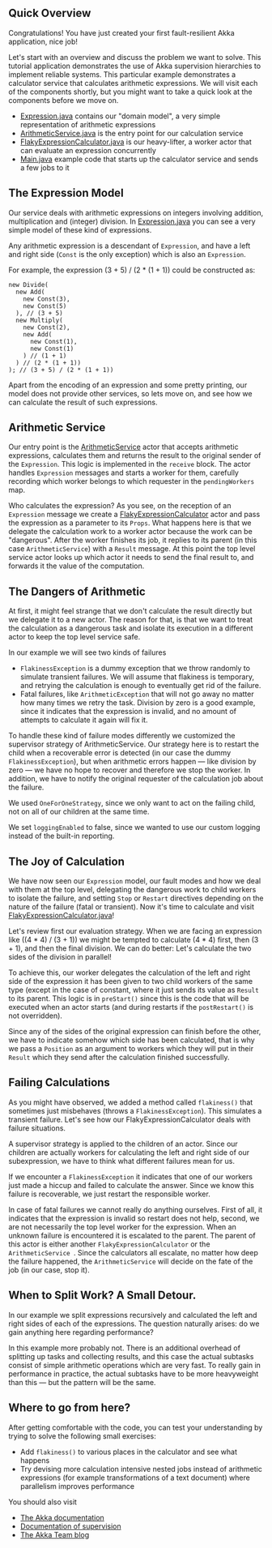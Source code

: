 ## Quick Overview

Congratulations! You have just created your first fault-resilient Akka application, nice job!

Let's start with an overview and discuss the problem we want to solve. This tutorial application demonstrates the use of Akka supervision hierarchies to implement reliable systems. This particular example demonstrates a calculator service that calculates arithmetic expressions. We will visit each of the components shortly, but you might want to take a quick look at the components before we move on.

- [Expression.java](src/main/java/supervision/Expression.java) contains our "domain model", a very simple representation of arithmetic expressions 
- [ArithmeticService.java](src/main/java/supervision/ArithmeticService.java) is the entry point for our calculation service 
- [FlakyExpressionCalculator.java](src/main/java/supervision/FlakyExpressionCalculator.java) is our heavy-lifter, a worker actor that can evaluate an expression concurrently 
- [Main.java](src/main/java/supervision/Main.java) example code that starts up the calculator service and sends a few jobs to it 

## The Expression Model

Our service deals with arithmetic expressions on integers involving addition, multiplication and (integer) division. In [Expression.java](src/main/java/supervision/Expression.java) you can see a very simple model of these kind of expressions.

Any arithmetic expression is a descendant of `Expression`, and have a left and right side (`Const` is the only exception) which is also an `Expression`.

For example, the expression (3 + 5) / (2 * (1 + 1)) could be constructed as:

    new Divide(
      new Add(
        new Const(3),
        new Const(5)
      ), // (3 + 5)
      new Multiply(
        new Const(2),
        new Add(
          new Const(1),
          new Const(1)
        ) // (1 + 1)
      ) // (2 * (1 + 1))
    ); // (3 + 5) / (2 * (1 + 1))

Apart from the encoding of an expression and some pretty printing, our model does not provide other services, so lets move on, and see how we can calculate the result of such expressions.

## Arithmetic Service

Our entry point is the [ArithmeticService](src/main/java/supervision/ArithmeticService.java) actor that accepts arithmetic expressions, calculates them and returns the result to the original sender of the `Expression`. This logic is implemented in the `receive` block. The actor handles `Expression` messages and starts a worker for them, carefully recording which worker belongs to which requester in the `pendingWorkers` map.

Who calculates the expression? As you see, on the reception of an `Expression` message we create a [FlakyExpressionCalculator](src/main/java/supervision/FlakyExpressionCalculator.java) actor and pass the expression as a parameter to its `Props`. What happens here is that we delegate the calculation work to a worker actor because the work can be "dangerous". After the worker finishes its job, it replies to its parent (in this case `ArithmeticService`) with a `Result` message. At this point the top level service actor looks up which actor it needs to send the final result to, and forwards it the value of the computation.

## The Dangers of Arithmetic

At first, it might feel strange that we don't calculate the result directly but we delegate it to a new actor. The reason for that, is that we want to treat the calculation as a dangerous task and isolate its execution in a different actor to keep the top level service safe.

In our example we will see two kinds of failures

- `FlakinessException` is a dummy exception that we throw randomly to simulate transient failures. We will assume that flakiness is temporary, and retrying the calculation is enough to eventually get rid of the failure. 
- Fatal failures, like `ArithmeticException` that will not go away no matter how many times we retry the task. Division by zero is a good example, since it indicates that the expression is invalid, and no amount of attempts to calculate it again will fix it. 

To handle these kind of failure modes differently we customized the supervisor strategy of ArithmeticService. Our strategy here is to restart the child when a recoverable error is detected (in our case the dummy `FlakinessException`), but when arithmetic errors happen — like division by zero — we have no hope to recover and therefore we stop the worker. In addition, we have to notify the original requester of the calculation job about the failure.

We used `OneForOneStrategy`, since we only want to act on the failing child, not on all of our children at the same time.

We set `loggingEnabled` to false, since we wanted to use our custom logging instead of the built-in reporting.

## The Joy of Calculation

We have now seen our `Expression` model, our fault modes and how we deal with them at the top level, delegating the dangerous work to child workers to isolate the failure, and setting `Stop` or `Restart` directives depending on the nature of the failure (fatal or transient). Now it's time to calculate and visit [FlakyExpressionCalculator.java](src/main/java/supervision/FlakyExpressionCalculator.java)!

Let's review first our evaluation strategy. When we are facing an expression like ((4 * 4) / (3 + 1)) we might be tempted to calculate (4 * 4) first, then (3 + 1), and then the final division. We can do better: Let's calculate the two sides of the division in parallel!

To achieve this, our worker delegates the calculation of the left and right side of the expression it has been given to two child workers of the same type (except in the case of constant, where it just sends its value as `Result` to its parent. This logic is in `preStart()` since this is the code that will be executed when an actor starts (and during restarts if the `postRestart()` is not overridden).

Since any of the sides of the original expression can finish before the other, we have to indicate somehow which side has been calculated, that is why we pass a `Position` as an argument to workers which they will put in their `Result` which they send after the calculation finished successfully.

## Failing Calculations

As you might have observed, we added a method called `flakiness()` that sometimes just misbehaves (throws a `FlakinessException`). This simulates a transient failure. Let's see how our FlakyExpressionCalculator deals with failure situations.

A supervisor strategy is applied to the children of an actor. Since our children are actually workers for calculating the left and right side of our subexpression, we have to think what different failures mean for us.

If we encounter a `FlakinessException` it indicates that one of our workers just made a hiccup and failed to calculate the answer. Since we know this failure is recoverable, we just restart the responsible worker.

In case of fatal failures we cannot really do anything ourselves. First of all, it indicates that the expression is invalid so restart does not help, second, we are not necessarily the top level worker for the expression. When an unknown failure is encountered it is escalated to the parent. The parent of this actor is either another `FlakyExpressionCalculator` or the `ArithmeticService `. Since the calculators all escalate, no matter how deep the failure happened, the `ArithmeticService` will decide on the fate of the job (in our case, stop it).

## When to Split Work? A Small Detour.

In our example we split expressions recursively and calculated the left and right sides of each of the expressions. The question naturally arises: do we gain anything here regarding performance?

In this example more probably not. There is an additional overhead of splitting up tasks and collecting results, and this case the actual subtasks consist of simple arithmetic operations which are very fast. To really gain in performance in practice, the actual subtasks have to be more heavyweight than this — but the pattern will be the same.

## Where to go from here?

After getting comfortable with the code, you can test your understanding by trying to solve the following small exercises:

- Add `flakiness()` to various places in the calculator and see what happens 
- Try devising more calculation intensive nested jobs instead of arithmetic expressions (for example transformations of a text document) where parallelism improves performance 

You should also visit

- [The Akka documentation](http://doc.akka.io/docs/akka/2.5-M2/java.html)
- [Documentation of supervision](http://doc.akka.io/docs/akka/2.5-M2/java/fault-tolerance.html)
- [The Akka Team blog](http://blog.akka.io)
